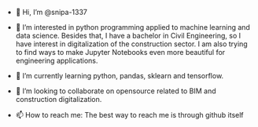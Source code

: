 - 👋 Hi, I’m @snipa-1337

- 👀 I’m interested in python programming applied to machine learning and data science. Besides that, I have a bachelor in Civil Engineering, so I have interest in digitalization of the construction sector. I am also trying to find ways to make Jupyter Notebooks even more beautiful for engineering applications.
- 🌱 I’m currently learning python, pandas, sklearn and tensorflow.
- 💞️ I’m looking to collaborate on opensource related to BIM and construction digitalization. 
- 📫 How to reach me: The best way to reach me is through github itself

<!---
snipa-1337/snipa-1337 is a ✨ special ✨ repository because its `README.md` (this file) appears on your GitHub profile.
You can click the Preview link to take a look at your changes.
--->

